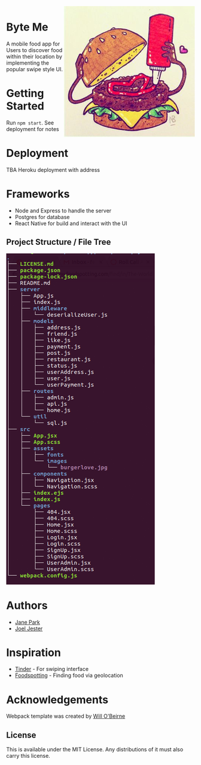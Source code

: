 <img src="/src/assets/images/burgerlove.jpg" align="right" />

# Byte Me
A mobile food app for Users to discover food within their location by implementing the popular swipe style UI.

# Getting Started
Run `npm start`. See deployment for notes

# Deployment
TBA Heroku deployment with address

# Frameworks
* Node and Express to handle the server
* Postgres for database
* React Native for build and interact with the UI

## Project Structure / File Tree

<img src="/src/assets/images/byteme-app-tree.png" align="center" />

# Authors
* [Jane Park](https://github.com/janepark7)
* [Joel Jester](https://github.com/xcatlkd)

# Inspiration
* [Tinder](http://www.tinder.com) - For swiping interface
* [Foodspotting](http://www.foodspotting.com) - Finding food via geolocation

# Acknowledgements
Webpack template was created by [Will O'Beirne](https://github.com/wbobeirne/)

## License

This is available under the MIT License. Any distributions of it must also carry
this license.
